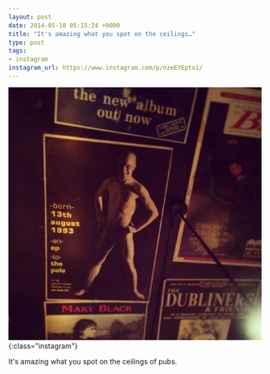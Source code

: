 ```yaml
---
layout: post
date: 2014-05-10 05:15:24 +0000
title: "It's amazing what you spot on the ceilings…"
type: post
tags:
- instagram
instagram_url: https://www.instagram.com/p/nzeEYEptx1/
---
```


![Instagram - nzeEYEptx1](/assets/nzeEYEptx1.jpg){:class="instagram"}

It's amazing what you spot on the ceilings of pubs.
